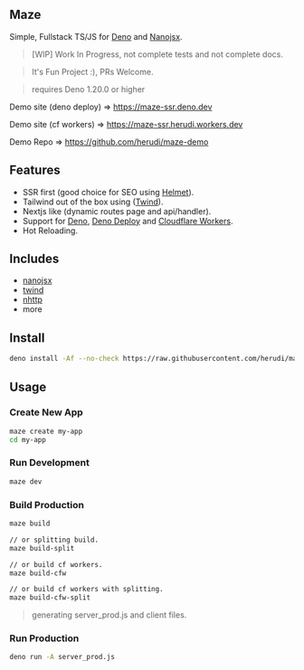 ## Maze

Simple, Fullstack TS/JS for [Deno](https://deno.land/) and
[Nanojsx](https://nanojsx.io/).

> [WIP] Work In Progress, not complete tests and not complete docs.

> It's Fun Project :), PRs Welcome.

> requires Deno 1.20.0 or higher

Demo site (deno deploy) => https://maze-ssr.deno.dev

Demo site (cf workers) => https://maze-ssr.herudi.workers.dev

Demo Repo => https://github.com/herudi/maze-demo

## Features

- SSR first (good choice for SEO using
  [Helmet](https://nanojsx.io/components.html#helmet)).
- Tailwind out of the box using ([Twind](https://twind.dev/)).
- Nextjs like (dynamic routes page and api/handler).
- Support for [Deno](https://deno.land), [Deno Deploy](https://deno.com/deploy)
  and [Cloudflare Workers](https://workers.cloudflare.com).
- Hot Reloading.

## Includes

- [nanojsx](https://nanojsx.io/)
- [twind](https://twind.dev/)
- [nhttp](https://nhttp.deno.dev)
- more

## Install

```bash
deno install -Af --no-check https://raw.githubusercontent.com/herudi/maze/master/maze.ts
```

## Usage

### Create New App

```bash
maze create my-app
cd my-app
```

### Run Development

```bash
maze dev
```

### Build Production

```bash
maze build

// or splitting build.
maze build-split

// or build cf workers.
maze build-cfw

// or build cf workers with splitting.
maze build-cfw-split
```

> generating server_prod.js and client files.

### Run Production

```bash
deno run -A server_prod.js
```
